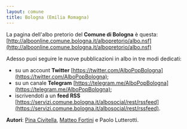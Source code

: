```yaml
---
layout: comune
title: Bologna (Emilia Romagna)
---
```


La pagina dell'albo pretorio del **Comune di Bologna** è questa: [http://alboonline.comune.bologna.it/albopretorio/albo.nsf](http://alboonline.comune.bologna.it/albopretorio/albo.nsf)

Adesso puoi seguire le nuove pubblicazioni in albo in tre modi dedicati:

* su un account **Twitter** [https://twitter.com/AlboPopBologna](https://twitter.com/AlboPopBologna);
* su un canale **Telegram** [https://telegram.me/AlboPopBologna](https://telegram.me/AlboPopBologna);
* iscrivendoti a un **feed RSS** [https://servizi.comune.bologna.it/albosocial/rest/rssfeed](https://servizi.comune.bologna.it/albosocial/rest/rssfeed).

**Autori**: [Pina Civitella](https://twitter.com/aborruso), [Matteo Fortini](https://twitter.com/matt_fortini) e Paolo Lutterotti.
